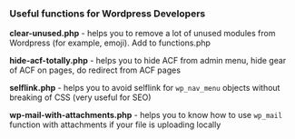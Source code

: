 <h3>Useful functions for Wordpress Developers</h3>

<p><b>clear-unused.php</b> - helps you to remove a lot of unused modules from Wordpress (for example, emoji). Add to functions.php</p>
<p><b>hide-acf-totally.php</b> - helps you to hide ACF from admin menu, hide gear of ACF on pages, do redirect from ACF pages</p>
<p><b>selflink.php</b> - helps you to avoid selflink for <code>wp_nav_menu</code> objects without breaking of CSS (very useful for SEO)</p>
<p><b>wp-mail-with-attachments.php</b> - helps you to know how to use <code>wp_mail</code> function with attachments if your file is uploading locally</p>